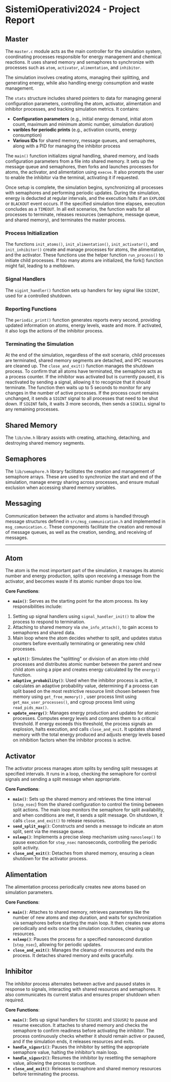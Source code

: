 # SistemiOperativi2024 - Project Report

## Master

The `master.c` module acts as the main controller for the simulation system, coordinating processes responsible for energy management and chemical reactions. It uses shared memory and semaphores to synchronize with processes such as `atom`, `activator`, `alimentation`, and `inhibitor`.

The simulation involves creating atoms, managing their splitting, and generating energy, while also handling energy consumption and waste management.

The `stats` structure includes shared pointers to data for managing general configuration parameters, controlling the atom, activator, alimentation and inhibitor processes, and tracking simulation metrics. It contains:

- **Configuration parameters** (e.g., initial energy demand, initial atom count, maximum and minimum atomic number, simulation duration)
- **varibles for periodic prints** (e.g., activation counts, energy consumption)
- **Various IDs** for shared memory, message queues, and semaphores, along with a PID for managing the inhibitor process

The `main()` function initializes signal handling, shared memory, and loads configuration parameters from a file into shared memory. It sets up the message queue and semaphores, then forks and launches processes for atoms, the activator, and alimentation using `execve`. It also prompts the user to enable the inhibitor via the terminal, activating it if requested.

Once setup is complete, the simulation begins, synchronizing all processes with semaphores and performing periodic updates. During the simulation, energy is deducted at regular intervals, and the execution halts if an `EXPLODE` or `BLACKOUT` event occurs. If the specified simulation time elapses, execution concludes as a `TIMEOUT`. In all exit scenarios, the function waits for all processes to terminate, releases resources (semaphore, message queue, and shared memory), and terminates the master process.


### Process Initialization

The functions `init_atoms()`, `init_alimentation()`, `init_activator()`, and `init_inhibitor()` create and manage processes for atoms, the alimentation, and the activator. These functions use the helper function `run_process()` to initiate child processes. If too many atoms are initialized, the fork() function might fail, leading to a meltdown.


### Signal Handlers

The `sigint_handler()` function sets up handlers for key signal like `SIGINT`, used for a controlled shutdown.


### Reporting Functions

The `periodic_print()` function generates reports every second, providing updated information on atoms, energy levels, waste and more. If activated, it also logs the actions of the inhibitor process.


### Terminating the Simulation

At the end of the simulation, regardless of the exit scenario, child processes are terminated, shared memory segments are detached, and IPC resources are cleaned up. The `close_and_exit()` function manages the shutdown process. To confirm that all atoms have terminated, the semaphore acts as a process counter. If the inhibitor was activated but is currently paused, it is reactivated by sending a signal, allowing it to recognize that it should terminate. The function then waits up to 5 seconds to monitor for any changes in the number of active processes. If the process count remains unchanged, it sends a `SIGINT` signal to all processes that need to be shut down. If `SIGINT` fails, it waits 3 more seconds, then sends a `SIGKILL` signal to any remaining processes.


## Shared Memory

The `lib/shm.h` library assists with creating, attaching, detaching, and destroying shared memory segments.


## Semaphores

The `lib/semaphore.h` library facilitates the creation and management of semaphore arrays. These are used to synchronize the start and end of the simulation, manage energy sharing across processes, and ensure mutual exclusion when accessing shared memory variables.


## Messaging

Communication between the activator and atoms is handled through message structures defined in `src/msg_communication.h` and implemented in `msg_comunication.c`. These components facilitate the creation and removal of message queues, as well as the creation, sending, and receiving of messages.

---

## Atom

The atom is the most important part of the simulation, it manages its atomic number and energy production, splits upon receiving a message from the activator, and becomes waste if its atomic number drops too low.

**Core Functions**:
- **`main()`**: Serves as the starting point for the atom process. Its key responsibilities include:
1. Setting up signal handlers using `signal_handler_init()` to allow the process to respond to termination.
2. Attaching to shared memory via `shm_info_attach()`, to gain access to semaphores and shared data.
3. Main loop where the atom decides whether to split, and updates status counters before eventually terminating or generating new child processes.
- **`split()`**: Simulates the "splitting" or division of an atom into child processes and distributes atomic number between the parent and new child atom using a pipe and creates energy calculated by the `energy()` function.
- **`adaptive_probability()`**: Used when the inhibitor process is active, it calculates an adaptive probability value, determining if a process can split based on the most restrictive resource limit chosen between free memory using `get_free_memory()` , user process limit using `get_max_user_processes()`, and cgroup process limit using `read_pids_max()`.
- **`update_energy()`**: Manages energy production and updates for atomic processes. Computes energy levels and compares them to a critical threshold. If energy exceeds this threshold, the process signals an explosion, halts execution, and calls `close_and_exit`.
It updates shared memory with the total energy produced and adjusts energy levels based on inhibition factors when the inhibitor process is active.

## Activator

The activator process manages atom splits by sending split messages at specified intervals. It runs in a loop, checking the semaphore for control signals and sending a split message when appropriate.

**Core Functions**:
- **`main()`**: Sets up the shared memory and retrieves the time interval (`step_nsec`) from the shared configuration to control the timing between split actions. The main loop monitors the semaphore for split availability, and when conditions are met, it sends a split message. On shutdown, it calls `close_and_exit()` to release resources.
- **`send_split_msg()`**: Constructs and sends a message to indicate an atom split, sent via the message queue.
- **`nsleep()`**: Implements a precise sleep mechanism using `nanosleep()` to pause execution for `step_nsec` nanoseconds, controlling the periodic split activity.
- **`close_and_exit()`**: Detaches from shared memory, ensuring a clean shutdown for the activator process.


## Alimentation

The alimentation process periodically creates new atoms based on simulation parameters.

**Core Functions**:
- **`main()`**: Attaches to shared memory, retrieves parameters like the number of new atoms and step duration, and waits for synchronization via semaphores before starting the main loop. It then creates new atoms periodically and exits once the simulation concludes, cleaning up resources.
- **`nsleep()`**: Pauses the process for a specified nanosecond duration (`step_nsec`), allowing for periodic updates.
- **`close_and_exit()`**: Manages the cleanup of resources and exits the process. It detaches shared memory and exits gracefully.

## Inhibitor 

The inhibitor process alternates between active and paused states in response to signals, interacting with shared resources and semaphores. It also communicates its current status and ensures proper shutdown when required.

**Core Functions**:
- **`main()`**: Sets up signal handlers for `SIGUSR1` and `SIGUSR2` to pause and resume execution. It attaches to shared memory and checks the semaphore to confirm readiness before activating the inhibitor. The process continuously checks whether it should remain active or paused, and if the simulation ends, it releases resources and exits.
- **`handle_sigusr1()`**: Pauses the inhibitor by setting the appropriate semaphore value, halting the inhibitor’s main loop.
- **`handle_sigusr2()`**: Resumes the inhibitor by resetting the semaphore value, allowing the process to continue.
- **`close_and_exit()`**: Releases semaphore and shared memory resources before terminating the process.